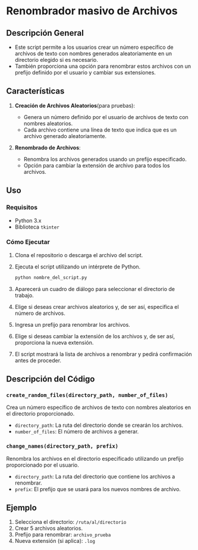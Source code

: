 
# Renombrador masivo de Archivos

## Descripción General

- Este script permite a los usuarios crear un número específico de archivos de texto con nombres generados aleatoriamente en un directorio elegido si es necesario. 
- También proporciona una opción para renombrar estos archivos con un prefijo definido por el usuario y cambiar sus extensiones.

## Características

1. **Creación de Archivos Aleatorios**(para pruebas): 
   - Genera un número definido por el usuario de archivos de texto con nombres aleatorios.
   - Cada archivo contiene una línea de texto que indica que es un archivo generado aleatoriamente.

2. **Renombrado de Archivos**: 
   - Renombra los archivos generados usando un prefijo especificado.
   - Opción para cambiar la extensión de archivo para todos los archivos.

## Uso

### Requisitos

- Python 3.x
- Biblioteca `tkinter` 
  
### Cómo Ejecutar

1. Clona el repositorio o descarga el archivo del script.
2. Ejecuta el script utilizando un intérprete de Python.
   
   ```bash
   python nombre_del_script.py
   ```

3. Aparecerá un cuadro de diálogo para seleccionar el directorio de trabajo.
4. Elige si deseas crear archivos aleatorios y, de ser así, especifica el número de archivos.
5. Ingresa un prefijo para renombrar los archivos.
6. Elige si deseas cambiar la extensión de los archivos y, de ser así, proporciona la nueva extensión.
7. El script mostrará la lista de archivos a renombrar y pedirá confirmación antes de proceder.

## Descripción del Código

### `create_random_files(directory_path, number_of_files)`

Crea un número específico de archivos de texto con nombres aleatorios en el directorio proporcionado.

- `directory_path`: La ruta del directorio donde se crearán los archivos.
- `number_of_files`: El número de archivos a generar.

### `change_names(directory_path, prefix)`

Renombra los archivos en el directorio especificado utilizando un prefijo proporcionado por el usuario.

- `directory_path`: La ruta del directorio que contiene los archivos a renombrar.
- `prefix`: El prefijo que se usará para los nuevos nombres de archivo.

## Ejemplo

1. Selecciona el directorio: `/ruta/al/directorio`
2. Crear 5 archivos aleatorios.
3. Prefijo para renombrar: `archivo_prueba`
4. Nueva extensión (si aplica): `.log`

